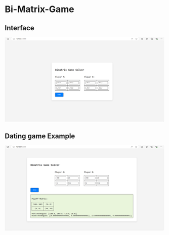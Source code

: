 # Bi-Matrix-Game

## Interface
![Image of Plot](Interface_.png)


## Dating game Example 
![Image of Plot](DatingGame.png)
